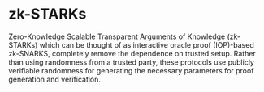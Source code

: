 # zk-STARKs

Zero-Knowledge Scalable Transparent Arguments of Knowledge (zk-STARKs) which can be thought of as interactive oracle proof (IOP)-based zk-SNARKS, completely remove the dependence on trusted setup. Rather than using randomness from a trusted party, these protocols use publicly verifiable randomness for generating the necessary parameters for proof generation and verification.